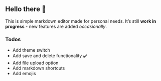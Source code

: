 ## Hello there 👋
This is simple markdown editor made for personal needs.
It’s still **work in progress** - new features are added _occasionally_.

### Todos
- Add theme switch
- Add save and delete functionality ✔️
- Add file upload option
- Add markdown shortcuts
- Add emojis
